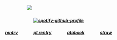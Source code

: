 ##### <p align="center">![](https://komarev.com/ghpvc/?username=trody&color=555555&label=⠀anonoomfs⠀⠀&style=flat)⠀⠀⠀⠀⠀⠀⠀⠀⠀⠀⠀⠀ ⠀⠀⠀⠀ ⠀⠀</p>

##### <p align="center">[![spotify-github-profile](https://spotify-github-profile.kittinanx.com/api/view?uid=3152hej4rx6alviruqcx4h2xzbqi&cover_image=true&theme=novatorem&show_offline=false&background_color=121212&interchange=false&bar_color=585858&bar_color_cover=false)](https://spotify-github-profile.kittinanx.com/api/view?uid=3152hej4rx6alviruqcx4h2xzbqi&redirect=true)</p>

##### <p align="center">[rentry](https://rentry.co/hollywood)⠀⠀⠀⠀⠀[pt rentry](https://rentry.co/fourponytown)⠀⠀⠀⠀⠀[atabook](https://trody.atabook.org/)⠀⠀⠀⠀⠀[straw](https://jackrabbit.straw.page/)</p>
